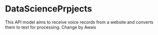 # DataSciencePrpjects
This API model aims to receive voice records from a website and converts them to text for processing.
Change by Awais
